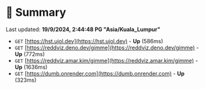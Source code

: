 # 📖 Summary
Last updated: **19/9/2024, 2:44:48 PG "Asia/Kuala_Lumpur"**

- `GET` [https://hst.ujol.dev](https://hst.ujol.dev) - **Up** (586ms)
- `GET` [https://reddviz.deno.dev/gimme](https://reddviz.deno.dev/gimme) - **Up** (772ms)
- `GET` [https://reddviz.amar.kim/gimme](https://reddviz.amar.kim/gimme) - **Up** (1636ms)
- `GET` [https://dumb.onrender.com](https://dumb.onrender.com) - **Up** (323ms)
